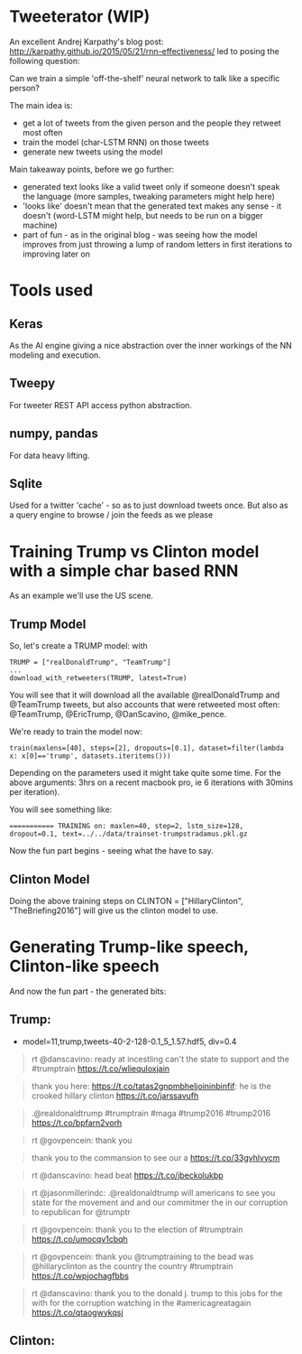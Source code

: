 
# Tweeterator (WIP)

An excellent Andrej Karpathy's blog post: http://karpathy.github.io/2015/05/21/rnn-effectiveness/ led to posing the following question:

Can we train a simple 'off-the-shelf' neural network to talk like a specific person?

The main idea is:
- get a lot of tweets from the given person and the people they retweet most often
- train the model (char-LSTM RNN) on those tweets
- generate new tweets using the model

Main takeaway points, before we go further: 
- generated text looks like a valid tweet only if someone doesn't speak the language (more samples, tweaking parameters might help here)
- 'looks like' doesn't mean that the generated text makes any sense - it doesn't (word-LSTM might help, but needs to be run on a bigger machine)
- part of fun - as in the original blog - was seeing how the model improves from just throwing a lump of random letters in first iterations to improving later on

# Tools used

## Keras

As the AI engine giving a nice abstraction over the inner workings of the NN modeling and execution.

## Tweepy

For tweeter REST API access python abstraction.

## numpy, pandas

For data heavy lifting.

## Sqlite

Used for a twitter 'cache' - so as to just download tweets once. But also as a query engine to browse / join the feeds as we please

# Training Trump vs Clinton model with a simple char based RNN

As an example we'll use the US scene.

## Trump Model

So, let's create a TRUMP model: with 


	TRUMP = ["realDonaldTrump", "TeamTrump"]
	...
    download_with_retweeters(TRUMP, latest=True)


You will see that it will download all the available @realDonaldTrump and @TeamTrump tweets, but also accounts that were retweeted most often: @TeamTrump, @EricTrump, @DanScavino, @mike_pence.


We're ready to train the model now:

	train(maxlens=[40], steps=[2], dropouts=[0.1], dataset=filter(lambda x: x[0]=='trump', datasets.iteritems()))

Depending on the parameters used it might take quite some time. 
For the above arguments: 3hrs on a recent macbook pro, ie 6 iterations with 30mins per iteration).

You will see something like: 

	=========== TRAINING on: maxlen=40, step=2, lstm_size=128, dropout=0.1, text=../../data/trainset-trumpstradamus.pkl.gz



Now the fun part begins - seeing what the have to say.


## Clinton Model

Doing the above training steps on CLINTON = ["HillaryClinton", "TheBriefing2016"] will give us the clinton model to use.

# Generating Trump-like speech, Clinton-like speech

And now the fun part - the generated bits:

## Trump:
- model=11,trump,tweets-40-2-128-0.1_5_1.57.hdf5, div=0.4

> rt @danscavino: ready at incestling can't the state to support and the #trumptrain https://t.co/wliequloxjain

> thank you here: https://t.co/tatas2gnpmbheljoininbinfif: he is the crooked hillary clinton https://t.co/jarssavufh

> .@realdonaldtrump #trumptrain #maga #trump2016 #trump2016 https://t.co/bpfarn2vorh

> rt @govpencein: thank you

> thank you to the commansion to see our a https://t.co/33gvhlvycm

> rt @danscavino: head beat https://t.co/jbeckolukbp

> rt @jasonmillerindc: .@realdonaldtrump will americans to see you state for the movement and and our commitmer the in our corruption to republican for @trumptr

> rt @govpencein: thank you to the election of #trumptrain https://t.co/umocqv1cbqh

> rt @govpencein: thank you @trumptraining to the bead was @hillaryclinton as the country the country #trumptrain https://t.co/wpjochagfbbs

> rt @danscavino: thank you to the donald j. trump to this jobs for the with for the corruption watching in the #americagreatagain https://t.co/qtaogwykqsj

## Clinton:

